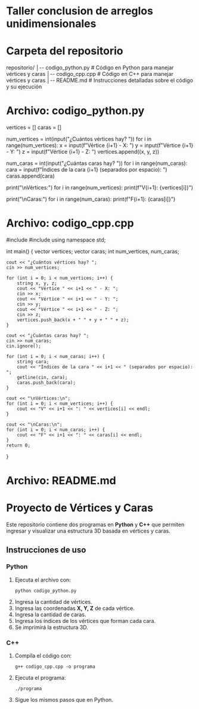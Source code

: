 # Taller conclusion de arreglos unidimensionales
# Carpeta del repositorio
repositorio/
│-- codigo_python.py  # Código en Python para manejar vértices y caras
│-- codigo_cpp.cpp    # Código en C++ para manejar vértices y caras
│-- README.md         # Instrucciones detalladas sobre el código y su ejecución

# Archivo: codigo_python.py

vertices = []
caras = []

num_vertices = int(input("¿Cuántos vértices hay? "))
for i in range(num_vertices):
    x = input(f"Vértice {i+1} - X: ")
    y = input(f"Vértice {i+1} - Y: ")
    z = input(f"Vértice {i+1} - Z: ")
    vertices.append((x, y, z))

num_caras = int(input("¿Cuántas caras hay? "))
for i in range(num_caras):
    cara = input(f"Índices de la cara {i+1} (separados por espacio): ")
    caras.append(cara)

print("\nVértices:")
for i in range(num_vertices):
    print(f"V{i+1}: {vertices[i]}")

print("\nCaras:")
for i in range(num_caras):
    print(f"F{i+1}: {caras[i]}")

# Archivo: codigo_cpp.cpp

#include <iostream>
#include <vector>
using namespace std;

int main() {
    vector<string> vertices;
    vector<string> caras;
    int num_vertices, num_caras;

    cout << "¿Cuántos vértices hay? ";
    cin >> num_vertices;

    for (int i = 0; i < num_vertices; i++) {
        string x, y, z;
        cout << "Vértice " << i+1 << " - X: ";
        cin >> x;
        cout << "Vértice " << i+1 << " - Y: ";
        cin >> y;
        cout << "Vértice " << i+1 << " - Z: ";
        cin >> z;
        vertices.push_back(x + " " + y + " " + z);
    }

    cout << "¿Cuántas caras hay? ";
    cin >> num_caras;
    cin.ignore();

    for (int i = 0; i < num_caras; i++) {
        string cara;
        cout << "Índices de la cara " << i+1 << " (separados por espacio): ";
        getline(cin, cara);
        caras.push_back(cara);
    }

    cout << "\nVértices:\n";
    for (int i = 0; i < num_vertices; i++) {
        cout << "V" << i+1 << ": " << vertices[i] << endl;
    }

    cout << "\nCaras:\n";
    for (int i = 0; i < num_caras; i++) {
        cout << "F" << i+1 << ": " << caras[i] << endl;
    }
    return 0;
}

# Archivo: README.md

# Proyecto de Vértices y Caras

Este repositorio contiene dos programas en **Python** y **C++** que permiten ingresar y visualizar una estructura 3D basada en vértices y caras.

## Instrucciones de uso

### Python
1. Ejecuta el archivo con:
   ```
   python codigo_python.py
   ```
2. Ingresa la cantidad de vértices.
3. Ingresa las coordenadas **X, Y, Z** de cada vértice.
4. Ingresa la cantidad de caras.
5. Ingresa los índices de los vértices que forman cada cara.
6. Se imprimirá la estructura 3D.

### C++
1. Compila el código con:
   ```
   g++ codigo_cpp.cpp -o programa
   ```
2. Ejecuta el programa:
   ```
   ./programa
   ```
3. Sigue los mismos pasos que en Python.
